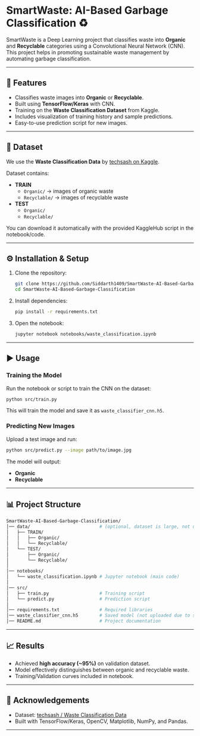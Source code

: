 # SmartWaste: AI-Based Garbage Classification ♻️

SmartWaste is a Deep Learning project that classifies waste into **Organic** and **Recyclable** categories using a Convolutional Neural Network (CNN).  
This project helps in promoting sustainable waste management by automating garbage classification.

---

## 🚀 Features
- Classifies waste images into **Organic** or **Recyclable**.
- Built using **TensorFlow/Keras** with CNN.
- Training on the **Waste Classification Dataset** from Kaggle.
- Includes visualization of training history and sample predictions.
- Easy-to-use prediction script for new images.

---

## 📂 Dataset
We use the **Waste Classification Data** by [techsash on Kaggle](https://www.kaggle.com/datasets/techsash/waste-classification-data).  

Dataset contains:
- **TRAIN**  
  - `Organic/` → images of organic waste  
  - `Recyclable/` → images of recyclable waste  
- **TEST**  
  - `Organic/`  
  - `Recyclable/`

You can download it automatically with the provided KaggleHub script in the notebook/code.

---

## ⚙️ Installation & Setup

1. Clone the repository:
   ```bash
   git clone https://github.com/Siddarth1409/SmartWaste-AI-Based-Garbage-Classification.git
   cd SmartWaste-AI-Based-Garbage-Classification
   ```

2. Install dependencies:
   ```bash
   pip install -r requirements.txt
   ```

3. Open the notebook:
   ```bash
   jupyter notebook notebooks/waste_classification.ipynb
   ```

---

## ▶️ Usage

### Training the Model
Run the notebook or script to train the CNN on the dataset:
```bash
python src/train.py
```
This will train the model and save it as `waste_classifier_cnn.h5`.

### Predicting New Images
Upload a test image and run:
```bash
python src/predict.py --image path/to/image.jpg
```
The model will output:
- **Organic**
- **Recyclable**

---

## 📊 Project Structure

```bash
SmartWaste-AI-Based-Garbage-Classification/
│── data/                          # (optional, dataset is large, not uploaded to GitHub)
│   ├── TRAIN/
│   │   ├── Organic/
│   │   └── Recyclable/
│   └── TEST/
│       ├── Organic/
│       └── Recyclable/
│
│── notebooks/
│   └── waste_classification.ipynb # Jupyter notebook (main code)
│
│── src/
│   ├── train.py                   # Training script
│   └── predict.py                 # Prediction script
│
│── requirements.txt               # Required libraries
│── waste_classifier_cnn.h5        # Saved model (not uploaded due to size)
│── README.md                      # Project documentation
```

---

## 📈 Results
- Achieved **high accuracy (~95%)** on validation dataset.
- Model effectively distinguishes between organic and recyclable waste.
- Training/Validation curves included in notebook.

---

## 🙌 Acknowledgements
- Dataset: [techsash / Waste Classification Data](https://www.kaggle.com/datasets/techsash/waste-classification-data)
- Built with TensorFlow/Keras, OpenCV, Matplotlib, NumPy, and Pandas.

---
